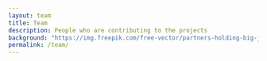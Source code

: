 ```yaml
---
layout: team
title: Team
description: People who are contributing to the projects
background: "https://img.freepik.com/free-vector/partners-holding-big-jigsaw-puzzle-pieces_74855-5278.jpg"
permalink: /team/
---
```


[//]: # (On this page you can list team members by defining them in [`_data/team.yml`]&#40;https://raw.githubusercontent.com/peterdesmet/petridish/main/_data/team.yml&#41;.)
